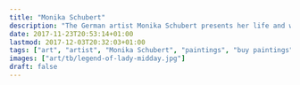 ```yaml
---
title: "Monika Schubert"
description: "The German artist Monika Schubert presents her life and work, presents her paintings and invites to exhibitions."
date: 2017-11-23T20:53:14+01:00
lastmod: 2017-12-03T20:32:03+01:00
tags: ["art", "artist", "Monika Schubert", "paintings", "buy paintings", "exhibitions"]
images: ["art/tb/legend-of-lady-midday.jpg"]
draft: false
---
```

